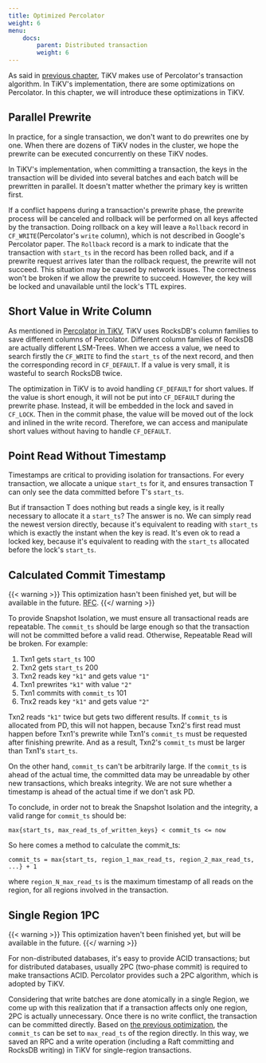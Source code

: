 ```yaml
---
title: Optimized Percolator
weight: 6
menu:
    docs:
        parent: Distributed transaction
        weight: 6
---
```


As said in [previous chapter](../percolator), TiKV makes use of Percolator's transaction algorithm. In TiKV's implementation, there are some optimizations on Percolator. In this chapter, we will introduce these optimizations in TiKV.

## Parallel Prewrite

In practice, for a single transaction, we don't want to do prewrites one by one. When there are dozens of TiKV nodes in the cluster, we hope the prewrite can be executed concurrently on these TiKV nodes.

In TiKV's implementation, when committing a transaction, the keys in the transaction will be divided into several batches and each batch will be prewritten in parallel. It doesn't matter whether the primary key is written first.

If a conflict happens during a transaction's prewrite phase, the prewrite process will be canceled and rollback will be performed on all keys affected by the transaction. Doing rollback on a key will leave a `Rollback` record in `CF_WRITE`(Percolator's `write` column), which is not described in Google's Percolator paper. The `Rollback` record is a mark to indicate that the transaction with `start_ts` in the record has been rolled back, and if a prewrite request arrives later than the rollback request, the prewrite will not succeed. This situation may be caused by network issues. The correctness won't be broken if we allow the prewrite to succeed. However, the key will be locked and unavailable until the lock's TTL expires.

## Short Value in Write Column

As mentioned in [Percolator in TiKV](../percolator/#percolator-in-tikv), TiKV uses RocksDB's column families to save different columns of Percolator. Different column families of RocksDB are actually different LSM-Trees. When we access a value, we need to search firstly the `CF_WRITE` to find the `start_ts` of the next record, and then the corresponding record in `CF_DEFAULT`. If a value is very small, it is wasteful to search RocksDB twice.

The optimization in TiKV is to avoid handling `CF_DEFAULT` for short values. If the value is short enough, it will not be put into `CF_DEFAULT` during the prewrite phase. Instead, it will be embedded in the lock and saved in `CF_LOCK`. Then in the commit phase, the value will be moved out of the lock and inlined in the write record. Therefore, we can access and manipulate short values without having to handle `CF_DEFAULT`.

## Point Read Without Timestamp

Timestamps are critical to providing isolation for transactions. For every transaction, we allocate a unique `start_ts` for it, and ensures transaction T can only see the data committed before T's `start_ts`.

But if transaction T does nothing but reads a single key, is it really necessary to allocate it a `start_ts`? The answer is no. We can simply read the newest version directly, because it's equivalent to reading with `start_ts` which is exactly the instant when the key is read. It's even ok to read a locked key, because it's equivalent to reading with the `start_ts` allocated before the lock's `start_ts`.

## Calculated Commit Timestamp

{{< warning >}}
This optimization hasn't been finished yet, but will be available in the future. [RFC](https://github.com/tikv/rfcs/pull/25).
{{</ warning >}}

To provide Snapshot Isolation, we must ensure all transactional reads are
repeatable. The `commit_ts` should be large enough so that the transaction will
not be committed before a valid read. Otherwise, Repeatable Read will be broken.
For example:

1. Txn1 gets `start_ts` 100
2. Txn2 gets `start_ts` 200
3. Txn2 reads key `"k1"` and gets value `"1"`
4. Txn1 prewrites `"k1"` with value `"2"`
5. Txn1 commits with `commit_ts` 101
6. Tnx2 reads key `"k1"` and gets value `"2"`

Txn2 reads `"k1"` twice but gets two different results. If `commit_ts` is
allocated from PD, this will not happen, because Txn2's first read must happen
before Txn1's prewrite while Txn1's `commit_ts` must be requested after
finishing prewrite. And as a result, Txn2's `commit_ts` must be larger than
Txn1's `start_ts`.

On the other hand, `commit_ts` can't be arbitrarily large. If the `commit_ts` is
ahead of the actual time, the committed data may be unreadable by other new
transactions, which breaks integrity. We are not sure whether a timestamp is
ahead of the actual time if we don't ask PD.

To conclude, in order not to break the Snapshot Isolation and the integrity, a
valid range for `commit_ts` should be:

```text
max{start_ts, max_read_ts_of_written_keys} < commit_ts <= now
```

So here comes a method to calculate the commit_ts:

```text
commit_ts = max{start_ts, region_1_max_read_ts, region_2_max_read_ts, ...} + 1
```

where `region_N_max_read_ts` is the maximum timestamp of all reads on the
region, for all regions involved in the transaction.

## Single Region 1PC

{{< warning >}}
This optimization haven't been finished yet, but will be available in the future.
{{</ warning >}}

For non-distributed databases, it's easy to provide ACID transactions; but for distributed databases, usually 2PC (two-phase commit) is required to make transactions ACID. Percolator provides such a 2PC algorithm, which is adopted by TiKV.

Considering that write batches are done atomically in a single Region, we come up with this realization that if a transaction affects only one region, 2PC is actually unnecessary. Once there is no write conflict, the transaction can be committed directly. Based on [the previous optimization](#calculated-commit-ts), the `commit_ts` can be set to `max_read_ts` of the region directly. In this way, we saved an RPC and a write operation (including a Raft committing and RocksDB writing) in TiKV for single-region transactions.